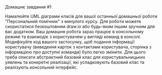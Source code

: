 Домашнє завдання #1

Намалюйте UML діаграми класів для вашої останньої домашньої роботи "Персональний помічник" з минулого курсу. Для роботи можете скористатися безкоштовним draw.io або будь-яким іншим зручним для вас додатком.
Ваш домашня робота зараз працює в консольному режимі та взаємодіє з користувачем у вигляді команд в консолі. Модифікуйте код вашого застосунку, щоб подання інформації користувачу (виведення карток з контактами користувача, сторінка з інформацією про доступні команди) було легко змінити.
Для цього треба описати абстрактний базовий клас для користувальницьких уявлень та конкретні реалізації, які успадковують базовий клас та реалізують консольний інтерфейс.
